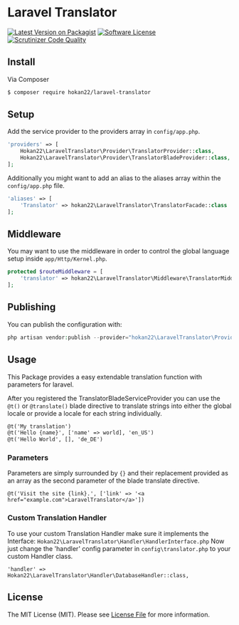 # Laravel Translator 

[![Latest Version on Packagist][ico-version]][link-packagist]
[![Software License][ico-license]](LICENSE.md)
[![Scrutinizer Code Quality][ico-code-quality]][link-code-quality]

## Install

Via Composer

``` bash
$ composer require hokan22/laravel-translator
```

## Setup

Add the service provider to the providers array in `config/app.php`.

``` php
'providers' => [
    Hokan22\LaravelTranslator\Provider\TranslatorProvider::class,
    Hokan22\LaravelTranslator\Provider\TranslatorBladeProvider::class,
];
```

Additionally you might want to add an alias to the aliases array within the `config/app.php` file.

``` php
'aliases' => [
    'Translator' => hokan22\LaravelTranslator\TranslatorFacade::class
];
```

## Middleware

You may want to use the middleware in order to control the global language setup inside `app/Http/Kernel.php`.

``` php
protected $routeMiddleware = [
    'translator' => hokan22\LaravelTranslator\Middleware\TranslatorMiddleware::class,
];
```

## Publishing

You can publish the configuration with:

``` php
php artisan vendor:publish --provider="hokan22\LaravelTranslator\Providers\TranslatorServiceProvider"
```

## Usage

This Package provides a easy extendable translation function with parameters for laravel.

After you registered the TranslatorBladeServiceProvider you can use the ```@t()``` or ```@translate()``` blade directive to translate strings into either the global locale or provide a locale for each string individually. 

``` html
@t('My translation')
@t('Hello {name}', ['name' => world], 'en_US')
@t('Hello World', [], 'de_DE')
```

### Parameters

Parameters are simply surrounded by `{}` and their replacement provided as an array as the second parameter of the blade translate directive.

```
@t('Visit the site {link}.', ['link' => '<a href="example.com">LaravelTranslator</a>'])
```

### Custom Translation Handler

To use your custom Translation Handler make sure it implements the Interface: ``` Hokan22\LaravelTranslator\Handler\HandlerInterface.php ```
Now just change the 'handler' config parameter in ``` config\translator.php ``` to your custom Handler class.
```
'handler' =>  Hokan22\LaravelTranslator\Handler\DatabaseHandler::class,
```

## License

The MIT License (MIT). Please see [License File](LICENSE.md) for more information.

[ico-version]: https://img.shields.io/packagist/v/hokan22/laravel-translator.svg?style=flat-square
[ico-license]: https://img.shields.io/badge/license-MIT-brightgreen.svg?style=flat-square
[ico-travis]: https://img.shields.io/travis/hokan22/laravel-translator/master.svg?style=flat-square
[ico-scrutinizer]: https://img.shields.io/scrutinizer/coverage/g/hokan22/laravel-translator.svg?style=flat-square
[ico-code-quality]: https://img.shields.io/scrutinizer/g/hokan22/laravel-translator.svg?style=flat-square
[ico-downloads]: https://img.shields.io/packagist/dt/hokan22/laravel-translator.svg?style=flat-square

[link-packagist]: https://packagist.org/packages/hokan22/laravel-translator
[link-travis]: https://travis-ci.org/hokan22/Translator
[link-scrutinizer]: https://scrutinizer-ci.com/g/hokan22/laravel-translator/code-structure
[link-code-quality]: https://scrutinizer-ci.com/g/hokan22/laravel-translator
[link-downloads]: https://packagist.org/packages/hokan22/laravel-translator
[link-author]: https://bitbucket.org/hokan22

